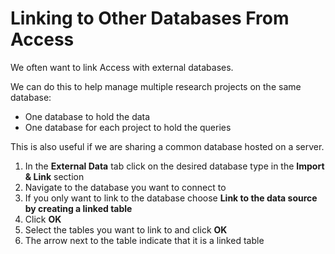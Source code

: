 Linking to Other Databases From Access
======================================

We often want to link Access with external databases.

We can do this to help manage multiple research projects on the same database:

* One database to hold the data
* One database for each project to hold the queries

This is also useful if we are sharing a common database hosted on a server.

1. In the **External Data** tab click on the desired database type in
the **Import & Link** section
2. Navigate to the database you want to connect to
3. If you only want to link to the database choose
**Link to the data source by creating a linked table**
4. Click **OK**
5. Select the tables you want to link to and click **OK**
6. The arrow next to the table indicate that it is a linked table
